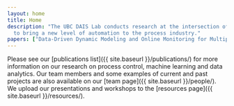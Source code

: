 ```yaml
---
layout: home
title: Home
description: "The UBC DAIS Lab conducts research at the intersection of process control, data analytics and machine learning. We develop novel algorithms and computational tools 
  to bring a new level of automation to the process industry."
papers: ["Data-Driven Dynamic Modeling and Online Monitoring for Multiphase and Multimode Batch Processes with Uneven Batch Durations", "Machine Direction Adaptive Control on a Paper Machine", "Towards Self-Driving Processes: A Deep Reinforcement Learning Approach to Control", "Univariate model-based deadband alarm design for nonlinear processes"]
---
```


Please see our [publications list]({{ site.baseurl }}/publications/) for more information on our research on process control, machine learning and data analytics. Our team members and some examples of current and past projects are also available on our [team page]({{ site.baseurl }}/people/). We upload our presentations and workshops to the [resources page]({{ site.baseurl }}/resources/).